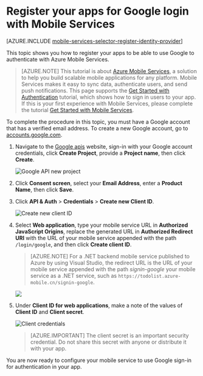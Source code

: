 <properties 
	pageTitle="Register for Google authentication - Mobile Services" 
	description="Learn how to register your apps to use Google to authenticate with Azure Mobile Services." 
	services="mobile-services" 
	documentationCenter="android" 
	authors="ggailey777" 
	manager="dwrede" 
	editor=""/>

<tags 
	ms.service="mobile-services" 
	ms.date="06/11/2015" 
	wacn.date=""/>

# Register your apps for Google login with Mobile Services

[AZURE.INCLUDE [mobile-services-selector-register-identity-provider](../includes/mobile-services-selector-register-identity-provider.md)]

This topic shows you how to register your apps to be able to use Google to authenticate with Azure Mobile Services.

>[AZURE.NOTE] This tutorial is about [Azure Mobile Services](/home/features/identity/), a solution to help you build scalable mobile applications for any platform. Mobile Services makes it easy to sync data, authenticate users, and send push notifications. This page supports the [Get Started with Authentication](/documentation/articles/mobile-services-ios-get-started-users) tutorial, which shows how to sign in users to your app. 
<br/>If this is your first experience with Mobile Services, please complete the tutorial [Get Started with Mobile Services](/documentation/articles/mobile-services-ios-get-started).

To complete the procedure in this topic, you must have a Google account that has a verified email address. To create a new Google account, go to <a href="https://accounts.google.com/SignUp" target="_blank">accounts.google.com</a>.

1. Navigate to the <a href="https://accounts.google.com/ServiceLogin?osid=1&passive=true&continue=https://console.developers.google.com/dcredirect/" target="_blank">Google apis</a> website, sign-in with your Google account credentials, click **Create Project**, provide a **Project name**, then click **Create**.

   	![Google API new project](./media/mobile-services-how-to-register-google-authentication/mobile-services-google-new-project.png)

2. Click **Consent screen**, select your **Email Address**, enter a **Product Name**, then click **Save**. 

3. Click **API & Auth** > **Credentials** > **Create new Client ID**.

   	![Create new client ID](./media/mobile-services-how-to-register-google-authentication/mobile-services-google-create-client.png)

4. Select **Web application**, type your mobile service URL in **Authorized JavaScript Origins**, replace the generated URL in **Authorized Redirect URI** with the URL of your mobile service appended with the path `/login/google`, and then click **Create client ID**.

	>[AZURE.NOTE] For a .NET backend mobile service published to Azure by using Visual Studio, the redirect URL is the URL of your mobile service appended with the path _signin-google_ your mobile service as a .NET service, such as `https://todolist.azure-mobile.cn/signin-google`. 
	&nbsp;

   	![](./media/mobile-services-how-to-register-google-authentication/mobile-services-google-create-client2.png)

5. Under **Client ID for web applications**, make a note of the values of **Client ID** and **Client secret**. 

   	![Client credentials](./media/mobile-services-how-to-register-google-authentication/mobile-services-google-create-client3.png)

    >[AZURE.IMPORTANT] The client secret is an important security credential. Do not share this secret with anyone or distribute it with your app.

You are now ready to configure your mobile service to use Google sign-in for authentication in your app.

<!-- Anchors. -->

<!-- Images. -->

<!-- URLs. -->

[Google apis]: https://accounts.google.com/ServiceLogin?osid=1&passive=true&continue=https://console.developers.google.com/dcredirect/
[Get started with authentication]: /documentation/articles/mobile-services-windows-store-dotnet-get-started-users/

[Azure Management Portal]: https://manage.windowsazure.cn/
